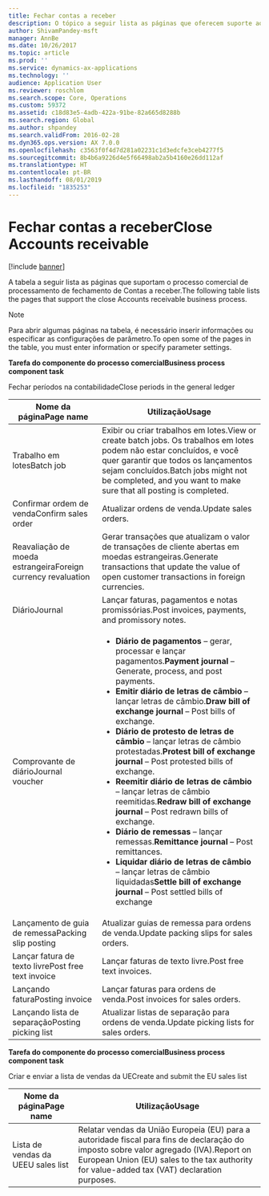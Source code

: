```yaml
---
title: Fechar contas a receber
description: O tópico a seguir lista as páginas que oferecem suporte ao processo empresarial de fechamento de Contas a receber.
author: ShivamPandey-msft
manager: AnnBe
ms.date: 10/26/2017
ms.topic: article
ms.prod: ''
ms.service: dynamics-ax-applications
ms.technology: ''
audience: Application User
ms.reviewer: roschlom
ms.search.scope: Core, Operations
ms.custom: 59372
ms.assetid: c18d83e5-4adb-422a-91be-82a665d8288b
ms.search.region: Global
ms.author: shpandey
ms.search.validFrom: 2016-02-28
ms.dyn365.ops.version: AX 7.0.0
ms.openlocfilehash: c3563f0f4d7d281a02231c1d3edcfe3ceb4277f5
ms.sourcegitcommit: 8b4b6a9226d4e5f66498ab2a5b4160e26dd112af
ms.translationtype: HT
ms.contentlocale: pt-BR
ms.lasthandoff: 08/01/2019
ms.locfileid: "1835253"
---
```

# <a name="close-accounts-receivable"></a><span data-ttu-id="3a8e0-103">Fechar contas a receber</span><span class="sxs-lookup"><span data-stu-id="3a8e0-103">Close Accounts receivable</span></span>

[!include [banner](../includes/banner.md)]

<span data-ttu-id="3a8e0-104">A tabela a seguir lista as páginas que suportam o processo comercial de processamento de fechamento de Contas a receber.</span><span class="sxs-lookup"><span data-stu-id="3a8e0-104">The following table lists the pages that support the close Accounts receivable business process.</span></span>

> [!NOTE] 
> <span data-ttu-id="3a8e0-105">Para abrir algumas páginas na tabela, é necessário inserir informações ou especificar as configurações de parâmetro.</span><span class="sxs-lookup"><span data-stu-id="3a8e0-105">To open some of the pages in the table, you must enter information or specify parameter settings.</span></span>

<span data-ttu-id="3a8e0-106">**Tarefa do componente do processo comercial**</span><span class="sxs-lookup"><span data-stu-id="3a8e0-106">**Business process component task**</span></span>                   

<span data-ttu-id="3a8e0-107">Fechar períodos na contabilidade</span><span class="sxs-lookup"><span data-stu-id="3a8e0-107">Close periods in the general ledger</span></span>

| <span data-ttu-id="3a8e0-108">Nome da página</span><span class="sxs-lookup"><span data-stu-id="3a8e0-108">Page name</span></span>                            | <span data-ttu-id="3a8e0-109">Utilização</span><span class="sxs-lookup"><span data-stu-id="3a8e0-109">Usage</span></span>                                                                                      |
|--------------------------------------|--------------------------------------------------------------------------------------------|
|<span data-ttu-id="3a8e0-110">Trabalho em lotes</span><span class="sxs-lookup"><span data-stu-id="3a8e0-110">Batch job</span></span>                             | <span data-ttu-id="3a8e0-111">Exibir ou criar trabalhos em lotes.</span><span class="sxs-lookup"><span data-stu-id="3a8e0-111">View or create batch jobs.</span></span> <span data-ttu-id="3a8e0-112">Os trabalhos em lotes podem não estar concluídos, e você quer garantir que todos os lançamentos sejam concluídos.</span><span class="sxs-lookup"><span data-stu-id="3a8e0-112">Batch jobs might not be completed, and you want to make sure that all posting is completed.</span></span>                                                                                                               |
|<span data-ttu-id="3a8e0-113">Confirmar ordem de venda</span><span class="sxs-lookup"><span data-stu-id="3a8e0-113">Confirm sales order</span></span>                   | <span data-ttu-id="3a8e0-114">Atualizar ordens de venda.</span><span class="sxs-lookup"><span data-stu-id="3a8e0-114">Update sales orders.</span></span>                                                                       |
|<span data-ttu-id="3a8e0-115">Reavaliação de moeda estrangeira</span><span class="sxs-lookup"><span data-stu-id="3a8e0-115">Foreign currency revaluation</span></span>          | <span data-ttu-id="3a8e0-116">Gerar transações que atualizam o valor de transações de cliente abertas em moedas estrangeiras.</span><span class="sxs-lookup"><span data-stu-id="3a8e0-116">Generate transactions that update the value of open customer transactions in foreign currencies.</span></span>                                                                                                                         |
| <span data-ttu-id="3a8e0-117">Diário</span><span class="sxs-lookup"><span data-stu-id="3a8e0-117">Journal</span></span>                              | <span data-ttu-id="3a8e0-118">Lançar faturas, pagamentos e notas promissórias.</span><span class="sxs-lookup"><span data-stu-id="3a8e0-118">Post invoices, payments, and promissory notes.</span></span>                                             |
| <span data-ttu-id="3a8e0-119">Comprovante de diário</span><span class="sxs-lookup"><span data-stu-id="3a8e0-119">Journal voucher</span></span>                      |<ul><li><span data-ttu-id="3a8e0-120">**Diário de pagamentos** – gerar, processar e lançar pagamentos.</span><span class="sxs-lookup"><span data-stu-id="3a8e0-120">**Payment journal** – Generate, process, and post payments.</span></span></li><li><span data-ttu-id="3a8e0-121">**Emitir diário de letras de câmbio** – lançar letras de câmbio.</span><span class="sxs-lookup"><span data-stu-id="3a8e0-121">**Draw bill of exchange journal** – Post bills of exchange.</span></span></li><li><span data-ttu-id="3a8e0-122">**Diário de protesto de letras de câmbio** – lançar letras de câmbio protestadas.</span><span class="sxs-lookup"><span data-stu-id="3a8e0-122">**Protest bill of exchange journal** – Post protested bills of exchange.</span></span></li><li><span data-ttu-id="3a8e0-123">**Reemitir diário de letras de câmbio** – lançar letras de câmbio reemitidas.</span><span class="sxs-lookup"><span data-stu-id="3a8e0-123">**Redraw bill of exchange journal** – Post redrawn bills of exchange.</span></span></li><li><span data-ttu-id="3a8e0-124">**Diário de remessas** – lançar remessas.</span><span class="sxs-lookup"><span data-stu-id="3a8e0-124">**Remittance journal** – Post remittances.</span></span></li><li><span data-ttu-id="3a8e0-125">**Liquidar diário de letras de câmbio** – lançar letras de câmbio liquidadas</span><span class="sxs-lookup"><span data-stu-id="3a8e0-125">**Settle bill of exchange journal** – Post settled bills of exchange</span></span></li></ul>                   |
| <span data-ttu-id="3a8e0-126">Lançamento de guia de remessa</span><span class="sxs-lookup"><span data-stu-id="3a8e0-126">Packing slip posting</span></span>                 | <span data-ttu-id="3a8e0-127">Atualizar guias de remessa para ordens de venda.</span><span class="sxs-lookup"><span data-stu-id="3a8e0-127">Update packing slips for sales orders.</span></span>                                                     |
| <span data-ttu-id="3a8e0-128">Lançar fatura de texto livre</span><span class="sxs-lookup"><span data-stu-id="3a8e0-128">Post free text invoice</span></span>               | <span data-ttu-id="3a8e0-129">Lançar faturas de texto livre.</span><span class="sxs-lookup"><span data-stu-id="3a8e0-129">Post free text invoices.</span></span>                                                                   |
| <span data-ttu-id="3a8e0-130">Lançando fatura</span><span class="sxs-lookup"><span data-stu-id="3a8e0-130">Posting invoice</span></span>                      | <span data-ttu-id="3a8e0-131">Lançar faturas para ordens de venda.</span><span class="sxs-lookup"><span data-stu-id="3a8e0-131">Post invoices for sales orders.</span></span>                                                            |
| <span data-ttu-id="3a8e0-132">Lançando lista de separação</span><span class="sxs-lookup"><span data-stu-id="3a8e0-132">Posting picking list</span></span>                 |<span data-ttu-id="3a8e0-133">Atualizar listas de separação para ordens de venda.</span><span class="sxs-lookup"><span data-stu-id="3a8e0-133">Update picking lists for sales orders.</span></span>                                                      |

<span data-ttu-id="3a8e0-134">**Tarefa do componente do processo comercial**</span><span class="sxs-lookup"><span data-stu-id="3a8e0-134">**Business process component task**</span></span>   

<span data-ttu-id="3a8e0-135">Criar e enviar a lista de vendas da UE</span><span class="sxs-lookup"><span data-stu-id="3a8e0-135">Create and submit the EU sales list</span></span>

| <span data-ttu-id="3a8e0-136">Nome da página</span><span class="sxs-lookup"><span data-stu-id="3a8e0-136">Page name</span></span>                            | <span data-ttu-id="3a8e0-137">Utilização</span><span class="sxs-lookup"><span data-stu-id="3a8e0-137">Usage</span></span>                                                                                      |
|--------------------------------------|--------------------------------------------------------------------------------------------|
|<span data-ttu-id="3a8e0-138">Lista de vendas da UE</span><span class="sxs-lookup"><span data-stu-id="3a8e0-138">EU sales list</span></span>                         | <span data-ttu-id="3a8e0-139">Relatar vendas da União Europeia (EU) para a autoridade fiscal para fins de declaração do imposto sobre valor agregado (IVA).</span><span class="sxs-lookup"><span data-stu-id="3a8e0-139">Report on European Union (EU) sales to the tax authority for value-added tax (VAT) declaration purposes.</span></span>                                                                                                                           |






